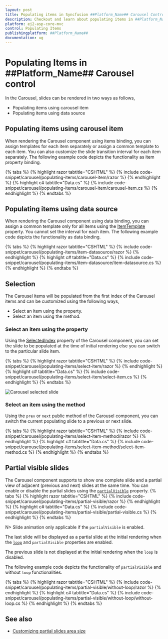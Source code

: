 ```yaml
---
layout: post
title: Populating items in Syncfusion ##Platform_Name## Carousel Control
description: Checkout and learn about populating items in ##Platform_Name## Carousel control of Syncfusion Essential JS 2 and more details.
platform: ej2-asp-core-mvc
control: Populating Items
publishingplatform: ##Platform_Name##
documentation: ug
---
```


# Populating Items in ##Platform_Name## Carousel control

In the Carousel, slides can be rendered in two ways as follows,

* Populating items using carousel item
* Populating items using data source

## Populating items using carousel item

When rendering the Carousel component using items binding, you can assign templates for each item separately or assign a common template to each item. You can also customize the slide transition interval for each item separately. The following example code depicts the functionality as item property binding.

{% tabs %}
{% highlight razor tabtitle="CSHTML" %}
{% include code-snippet/carousel/populating-items/carousel-item/razor %}
{% endhighlight %}
{% highlight c# tabtitle="Data.cs" %}
{% include code-snippet/carousel/populating-items/carousel-item/carousel-item.cs %}
{% endhighlight %}
{% endtabs %}

## Populating items using data source

When rendering the Carousel component using data binding, you can assign a common template only for all items using the [ItemTemplate](https://help.syncfusion.com/cr/aspnetmvc-js2/Syncfusion.EJ2.Navigations.Carousel.html#Syncfusion_EJ2_Navigations_Carousel_ItemTemplate) property. You cannot set the interval for each item. The following example code depicts the functionality as data binding.

{% tabs %}
{% highlight razor tabtitle="CSHTML" %}
{% include code-snippet/carousel/populating-items/item-datasource/razor %}
{% endhighlight %}
{% highlight c# tabtitle="Data.cs" %}
{% include code-snippet/carousel/populating-items/item-datasource/item-datasource.cs %}
{% endhighlight %}
{% endtabs %}

## Selection

The Carousel items will be populated from the first index of the Carousel items and can be customized using the following ways,

* Select an item using the property.
* Select an item using the method.

### Select an item using the property

Using the [SelectedIndex](https://help.syncfusion.com/cr/aspnetmvc-js2/Syncfusion.EJ2.Navigations.Carousel.html#Syncfusion_EJ2_Navigations_Carousel_SelectedIndex) property of the Carousel component, you can set the slide to be populated at the time of initial rendering else you can switch to the particular slide item.

{% tabs %}
{% highlight razor tabtitle="CSHTML" %}
{% include code-snippet/carousel/populating-items/select-item/razor %}
{% endhighlight %}
{% highlight c# tabtitle="Data.cs" %}
{% include code-snippet/carousel/populating-items/select-item/select-item.cs %}
{% endhighlight %}
{% endtabs %}

![Carousel selected slide](images/selected_index.png)

### Select an item using the method

Using the `prev` or `next` public method of the Carousel component, you can switch the current populating slide to a previous or next slide.

{% tabs %}
{% highlight razor tabtitle="CSHTML" %}
{% include code-snippet/carousel/populating-items/select-item-method/razor %}
{% endhighlight %}
{% highlight c# tabtitle="Data.cs" %}
{% include code-snippet/carousel/populating-items/select-item-method/select-item-method.cs %}
{% endhighlight %}
{% endtabs %}

## Partial visible slides

The Carousel component supports to show one complete slide and a partial view of adjacent (previous and next) slides at the same time. You can enable or disable the partial slides using the [`partialVisible`](https://help.syncfusion.com/cr/aspnetmvc-js2/syncfusion.ej2.navigations.carousel.html#Syncfusion_EJ2_Navigations_Carousel_PartialVisible) property.
{% tabs %}
{% highlight razor tabtitle="CSHTML" %}
{% include code-snippet/carousel/populating-items/partial-visible/razor %}
{% endhighlight %}
{% highlight c# tabtitle="Data.cs" %}
{% include code-snippet/carousel/populating-items/partial-visible/partial-visible.cs %}
{% endhighlight %}
{% endtabs %}

N> Slide animation only applicable if the `partialVisible` is enabled.

The last slide will be displayed as a partial slide at the initial rendering when the [`loop`](../api/carousel/#loop) and `partialVisible` properties are enabled.

The previous slide is not displayed at the initial rendering when the `loop` is disabled.

The following example code depicts the functionality of `partialVisible` and without `loop` functionalities.

{% tabs %}
{% highlight razor tabtitle="CSHTML" %}
{% include code-snippet/carousel/populating-items/partial-visible/without-loop/razor %}
{% endhighlight %}
{% highlight c# tabtitle="Data.cs" %}
{% include code-snippet/carousel/populating-items/partial-visible/without-loop/without-loop.cs %}
{% endhighlight %}
{% endtabs %}

## See also

* [Customizing partial slides area size](./styles-and-appearance/#customizing-partial-slides-size)
